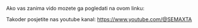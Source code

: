 Ako vas zanima vido mozete ga pogledati na ovom linku:

Takoder posjetite nas youtube kanal: https://www.youtube.com/@SEMAXTA

